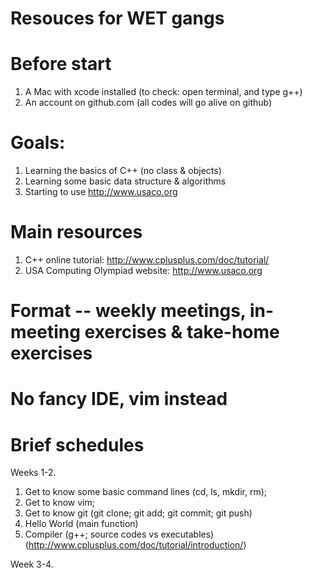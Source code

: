 # Resouces for WET gangs

# Before start
  1) A Mac with xcode installed (to check: open terminal, and type g++)
  2) An account on github.com (all codes will go alive on github)

# Goals: 
  1) Learning the basics of C++ (no class & objects)
  2) Learning some basic data structure & algorithms
  3) Starting to use http://www.usaco.org 

# Main resources
  1) C++ online tutorial: http://www.cplusplus.com/doc/tutorial/
  2) USA Computing Olympiad website: http://www.usaco.org
# Format -- weekly meetings, in-meeting exercises & take-home exercises
# No fancy IDE, vim instead

# Brief schedules
Weeks 1-2. 
   1) Get to know some basic command lines (cd, ls, mkdir, rm);
   2) Get to know vim;
   3) Get to know git (git clone; git add; git commit; git push)
   4) Hello World (main function)
   5) Compiler (g++; source codes vs executables) (http://www.cplusplus.com/doc/tutorial/introduction/)

Week 3-4. 
